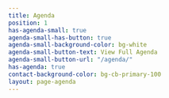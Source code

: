 ```yaml
---
title: Agenda
position: 1
has-agenda-small: true
agenda-small-has-button: true
agenda-small-background-color: bg-white
agenda-small-button-text: View Full Agenda
agenda-small-button-url: "/agenda/"
has-agenda: true
contact-background-color: bg-cb-primary-100
layout: page-agenda
---
```


